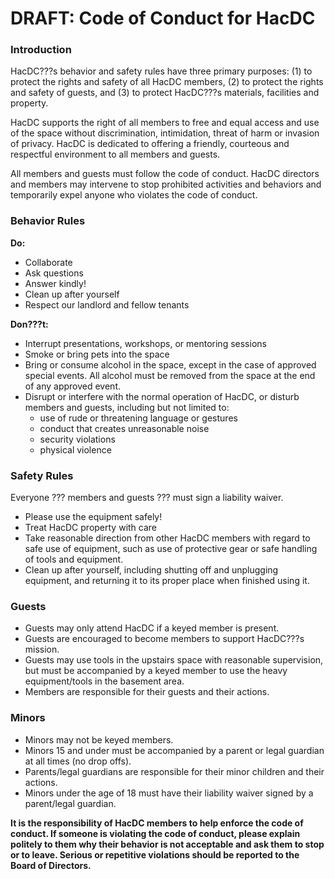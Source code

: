 # DRAFT: Code of Conduct for HacDC

### Introduction

HacDC???s behavior and safety rules have three primary purposes: (1) to
protect the rights and safety of all HacDC members, (2) to protect the
rights and safety of guests, and (3) to protect HacDC???s materials,
facilities and property.

HacDC supports the right of all members to free and equal access and use
of the space without discrimination, intimidation, threat of harm or
invasion of privacy. HacDC is dedicated to offering a friendly,
courteous and respectful environment to all members and guests.

All members and guests must follow the code of conduct. HacDC directors
and members may intervene to stop prohibited activities and behaviors
and temporarily expel anyone who violates the code of conduct.

### Behavior Rules

**Do:**

- Collaborate
- Ask questions
- Answer kindly!
- Clean up after yourself
- Respect our landlord and fellow tenants

**Don???t:**

- Interrupt presentations, workshops, or mentoring sessions
- Smoke or bring pets into the space
- Bring or consume alcohol in the space, except in the case of approved
  special events. All alcohol must be removed from the space at the end
  of any approved event.
- Disrupt or interfere with the normal operation of HacDC, or disturb
  members and guests, including but not limited to:
  - use of rude or threatening language or gestures
  - conduct that creates unreasonable noise
  - security violations
  - physical violence

### Safety Rules

Everyone ??? members and guests ??? must sign a liability waiver.

- Please use the equipment safely!
- Treat HacDC property with care
- Take reasonable direction from other HacDC members with regard to safe
  use of equipment, such as use of protective gear or safe handling of
  tools and equipment.
- Clean up after yourself, including shutting off and unplugging
  equipment, and returning it to its proper place when finished using
  it.

### Guests

- Guests may only attend HacDC if a keyed member is present.
- Guests are encouraged to become members to support HacDC???s mission.
- Guests may use tools in the upstairs space with reasonable
  supervision, but must be accompanied by a keyed member to use the
  heavy equipment/tools in the basement area.
- Members are responsible for their guests and their actions.

### Minors

- Minors may not be keyed members.
- Minors 15 and under must be accompanied by a parent or legal guardian
  at all times (no drop offs).
- Parents/legal guardians are responsible for their minor children and
  their actions.
- Minors under the age of 18 must have their liability waiver signed by
  a parent/legal guardian.

**It is the responsibility of HacDC members to help enforce the code of
conduct. If someone is violating the code of conduct, please explain
politely to them why their behavior is not acceptable and ask them to
stop or to leave. Serious or repetitive violations should be reported to
the Board of Directors.**